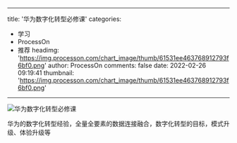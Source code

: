 
---
title: '华为数字化转型必修课'
categories: 
 - 学习
 - ProcessOn
 - 推荐
headimg: 'https://img.processon.com/chart_image/thumb/61531ee463768912793f6bf0.png'
author: ProcessOn
comments: false
date: 2022-02-26 09:19:41
thumbnail: 'https://img.processon.com/chart_image/thumb/61531ee463768912793f6bf0.png'
---

<div>   
<img class="thumb" alt="华为数字化转型必修课" src="https://img.processon.com/chart_image/thumb/61531ee463768912793f6bf0.png" referrerpolicy="no-referrer">
<p>华为的数字化转型经验，全量全要素的数据连接融合，数字化转型的目标，模式升级、体验升级等</p>  
</div>
            